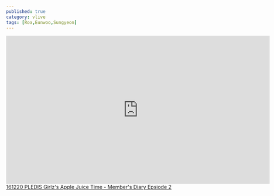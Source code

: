 ```yaml
---
published: true
category: vlive
tags: [Roa,Eunwoo,Sungyeon]
---
```

<iframe src="http://www.vlive.tv/embed/19231" frameborder="no" scrolling="no" marginwidth="0" marginheight="0" WIDTH="720" HEIGHT="405" allowfullscreen></iframe><br /><a href="" target="_blank">161220 PLEDIS Girlz's Apple Juice Time - Member's Diary Epsiode 2</a>
